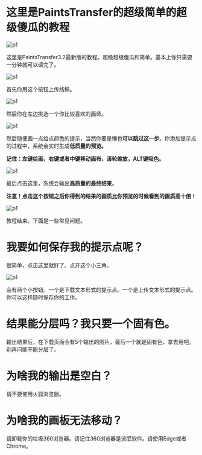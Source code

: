 # 这里是PaintsTransfer的超级简单的超级傻瓜的教程

![p1](https://raw.githubusercontent.com/style2paints/style2paints.github.io/master/img2/1.png)

这里是PaintsTransfer3.2最新版的教程。超级超级傻瓜和简单。基本上你只需要一分钟就可以读完了。

![p1](https://raw.githubusercontent.com/style2paints/style2paints.github.io/master/img2/2.png)

首先你用这个按钮上传线稿。

![p1](https://raw.githubusercontent.com/style2paints/style2paints.github.io/master/img2/3.png)

然后你在左边挑选一个你比较喜欢的画师。

![p1](https://raw.githubusercontent.com/style2paints/style2paints.github.io/master/img2/4.png)

然后随便画一点给点颜色的提示，当然你要是懒也**可以跳过这一步**。你添加提示点的过程中，系统会实时生成**低质量的预览。**

**记住：左键绘画，右键或者中键移动画布，滚轮缩放，ALT键吸色。**

![p1](https://raw.githubusercontent.com/style2paints/style2paints.github.io/master/img2/5.png)

最后点击这里，系统会输出**高质量的最终结果**。

**注意！**点击这个按钮之后你得到的结果的画质比你预览的时候看到的**画质高十倍！**

![p1](https://raw.githubusercontent.com/style2paints/style2paints.github.io/master/img2/6.png)

教程结束。下面是一些常见问题。

# 我要如何保存我的提示点呢？

很简单，点击这里就好了。点开这个小三角。

![p1](https://raw.githubusercontent.com/style2paints/style2paints.github.io/master/img2/7.png)

会有两个小按钮。一个是下载文本形式的提示点。一个是上传文本形式的提示点。你可以这样随时保存你的工作。

# 结果能分层吗？我只要一个固有色。

输出结果后，在下载页面会有5个输出的图片，最后一个就是固有色，拿去用吧。别再问能不能分层了。

# 为啥我的输出是空白？

请不要使用火狐浏览器。

# 为啥我的画板无法移动？

请卸载你的垃圾360浏览器。请记住360浏览器是流氓软件。请使用Edge或者Chrome。


